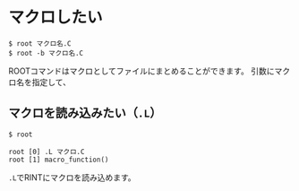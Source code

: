 # マクロしたい

```console
$ root マクロ名.C
$ root -b マクロ名.C
```

ROOTコマンドはマクロとしてファイルにまとめることができます。
引数にマクロ名を指定して、


## マクロを読み込みたい（``.L``）

```console
$ root

root [0] .L マクロ.C
root [1] macro_function()
```

`.L`でRINTにマクロを読み込めます。
